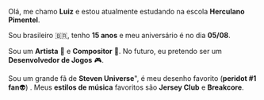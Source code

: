 Olá, me chamo **Luiz** e estou atualmente estudando na escola **Herculano Pimentel**.

Sou brasileiro 🇧🇷, tenho **15 anos** e meu aniversário é no dia **05/08**.

Sou um **Artista** 🎨 e **Compositor** 🎵. No futuro, eu pretendo ser um **Desenvolvedor de Jogos** 🎮.

Sou um grande fã de **Steven Universe**", é meu desenho favorito (**peridot #1 fan**👽) .
Meus **estilos de música** favoritos são **Jersey Club** e **Breakcore**.
